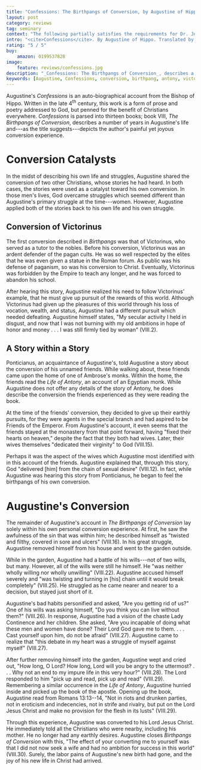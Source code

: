 ```yaml
---
title: "Confessions: The Birthpangs of Conversion, by Augustine of Hippo"
layout: post
category: reviews
tag: seminary
context: "The following partially satisfies the requirements for Dr. John Mark Yeats' Church History I class at Southwestern Baptist Theological Seminary."
intro: "<cite>Confessions</cite>. By Augustine of Hippo. Translated by Henry Chadwick. New York: Oxford, 1991."
rating: "5 / 5"
buy:
    amazon: 0199537828
image:
    feature: reviews/confessions.jpg
description: "_Confessions: The Birthpangs of Conversion_, describes a number of years in Augustine's life and—as the title suggests—depicts the author's painful yet joyous conversion experience."
keywords: [Augustine, Confessions, conversion, birthpang, antony, victorinus, "pick up and read"]
---
```


Augustine's *Confessions* is an auto-biographical account from the Bishop of Hippo. Written in the late 4<sup>th</sup> century, this work is a form of prose and poetry addressed to God, but penned for the benefit of Christians everywhere. *Confessions* is parsed into thirteen books; book VIII, *The Birthpangs of Conversion*, describes a number of years in Augustine's life and---as the title suggests---depicts the author's painful yet joyous conversion experience.


Conversion Catalysts
====================

In the midst of describing his own life and struggles, Augustine shared the conversion of two other Christians, whose stories he had heard. In both cases, the stories were used as a catalyst toward his own conversion. In those men's lives, God overcame struggles which seemed different than Augustine's primary struggle at the time---women. However, Augustine applied both of the stories back to his own life and his own struggle.


Conversion of Victorinus
------------------------

The first conversion described in *Birthpangs* was that of Victorinus, who served as a tutor to the nobles. Before his conversion, Victorinus was an ardent defender of the pagan cults. He was so well respected by the elites that he was even given a statue in the Roman forum. As public was his defense of paganism, so was his conversion to Christ. Eventually, Victorinus was forbidden by the Empire to teach any longer, and he was forced to abandon his school.

After hearing this story, Augustine realized his need to follow Victorinus' example, that he must give up pursuit of the rewards of this world. Although Victorinus had given up the pleasures of this world through his loss of vocation, wealth, and status, Augustine had a different pursuit which needed defeating. Augustine himself states, "My secular activity I held in disgust, and now that I was not burning with my old ambitions in hope of honor and money . . . I was still firmly tied by woman" (VIII.2).


A Story within a Story
----------------------

Ponticianus, an acquaintance of Augustine's, told Augustine a story about the conversion of his unnamed friends. While walking about, these friends came upon the home of one of Ambrose's monks. Within the home, the friends read the *Life of Antony*, an account of an Egyptian monk. While Augustine does not offer any details of the story of Antony, he does describe the conversion the friends experienced as they were reading the book.

At the time of the friends' conversion, they decided to give up their earthly pursuits, for they were agents in the special branch and had aspired to be Friends of the Emperor. From Augustine's account, it even seems that the friends stayed at the monastery from that point forward, having "fixed their hearts on heaven," despite the fact that they both had wives. Later, their wives themselves "dedicated their virginity" to God (VIII.15).

Perhaps it was the aspect of the wives which Augustine most identified with in this account of the friends. Augustine explained that, through this story, God "delivered [him] from the chain of sexual desire" (VIII.12). In fact, while Augustine was hearing this story from Ponticianus, he began to feel the birthpangs of his own conversion.


Augustine's Conversion
======================

The remainder of Augustine's account in *The Birthpangs of Conversion* lay solely within his own personal conversion experience. At first, he saw the awfulness of the sin that was within him; he described himself as "twisted and filthy, covered in sore and ulcers" (VIII.16). In his great struggle, Augustine removed himself from his house and went to the garden outside.

While in the garden, Augustine had a battle of his wills---not of two wills, but many. However, all of the wills were still he himself. He "was neither wholly willing nor wholly unwilling" (VIII.22). Augustine accused himself severely and "was twisting and turning in [his] chain until it would break completely" (VIII.25). He struggled as he came nearer and nearer to a decision, but stayed just short of it.

Augustine's bad habits personified and asked, "Are you getting rid of us?" One of his wills was asking himself, "Do you think you can live without them?" (VIII.26). In response, Augustine had a vision of the chaste Lady Continence and her children. She asked, "Are you incapable of doing what these men and women have done? Their Lord God gave me to them. . . . Cast yourself upon him, do not be afraid" (VIII.27). Augustine came to realize that "this debate in my heart was a struggle of myself against myself" (VIII.27).

After further removing himself into the garden, Augustine wept and cried out, "How long, O Lord? How long, Lord will you be angry to the uttermost? . . . Why not an end to my impure life in this very hour?" (VIII.28). The Lord responded to him "pick up and read, pick up and read" (VIII.29). Remembering a similar occurrence in the *Life of Antony*, Augustine hurried inside and picked up the book of the apostle. Opening up the book, Augustine read from Romans 13:13--14, "Not in riots and drunken parties, not in eroticism and indecencies, not in strife and rivalry, but put on the Lord Jesus Christ and make no provision for the flesh in its lusts" (VIII.29).

Through this experience, Augustine was converted to his Lord Jesus Christ. He immediately told all the Christians who were nearby, including his mother. He no longer had any earthly desires. Augustine closes *Birthpangs of Conversion* with this, "The effect of your converting me to yourself was that I did not now seek a wife and had no ambition for success in this world" (VIII.30). Surely, the labor pains of Augustine's new birth had gone, and the joy of his new life in Christ had arrived.
